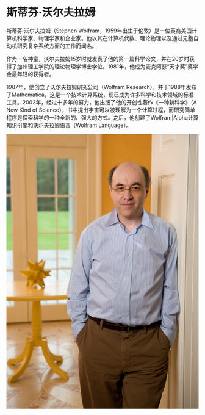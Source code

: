 # 斯蒂芬·沃尔夫拉姆

斯蒂芬·沃尔夫拉姆（Stephen Wolfram，1959年出生于伦敦）是一位英裔美国计算机科学家、物理学家和企业家。他以其在计算机代数、理论物理以及通过元胞自动机研究复杂系统方面的工作而闻名。

作为一名神童，沃尔夫拉姆15岁时就发表了他的第一篇科学论文，并在20岁时获得了加州理工学院的理论物理学博士学位。1981年，他成为麦克阿瑟“天才奖”奖学金最年轻的获得者。

1987年，他创立了沃尔夫拉姆研究公司（Wolfram Research），并于1988年发布了Mathematica，这是一个技术计算系统，现已成为许多科学和技术领域的标准工具。2002年，经过十多年的努力，他出版了他的开创性著作《一种新科学》（A New Kind of Science），书中提出宇宙可以被理解为一个计算过程，而研究简单程序是探索科学的一种全新的、强大的方式。之后，他创建了Wolfram|Alpha计算知识引擎和沃尔夫拉姆语言（Wolfram Language）。

![alt text](../../images/stephen-wolfram/image.png)